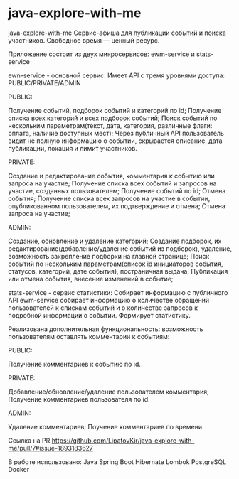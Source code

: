 # java-explore-with-me
java-explore-with-me
Сервис-афиша для публикации событий и поиска участников.
Свободное время — ценный ресурс.

Приложение состоит из двух микросервисов:
ewm-service и stats-service 

ewn-service - основной сервис:
Имеет API с тремя уровнями доступа: PUBLIC/PRIVATE/ADMIN

PUBLIC:

Получение событий, подборок событий и категорий по id;
Получение списка всех категорий и всех подборок событий;
Поиск событий по нескольким параметрам(текст, дата, категория, различные флаги: оплата, наличие доступных мест);
Через публичный API пользователь видит не полную информацию о событии, скрывается описание, дата публикации, локация и лимит участников.

PRIVATE:

Создание и редактирование события, комментария к событию или запроса на участие;
Получение списка всех событий и запросов на участие, созданных пользователем;
Получение событий по id;
Отмена события;
Получение списка всех запросов на участие в событии, опубликованном пользователем, их подтверждение и отмена;
Отмена запроса на участие;

ADMIN:

Создание, обновление и удаление категорий;
Создание подборок, их редактирование(добавление/удаление событий из подборок), удаление, возможность закрепление подборки на главной странице;
Поиск событий по нескольким параметрам(список id инициаторов события, статусов, категорий, дате события), постраничная выдача;
Публикация или отмена события, внесение изменений в событие;

stats-service - сервис статистики:
Собирает информацию с публичного API ewm-service собирает информацию о количестве обращений пользователей к спискам событий и о количестве запросов к подробной информации о событии. Формирует статистику.

Реализована дополнительная функциональность: возможность пользователям оставлять комментарии к событиям:

PUBLIC:

Получение комментариев к событию по id.

PRIVATE:

Добавление/обновление/удаление пользователем комментария;
Получение комментариев пользователя по id.

ADMIN:

Удаление комментариев;
Поучение комментариев по времени.

Ссылка на PR:https://github.com/LipatovKir/java-explore-with-me/pull/7#issue-1893183627

В работе использовано:
Java
Spring Boot
Hibernate
Lombok
PostgreSQL
Docker